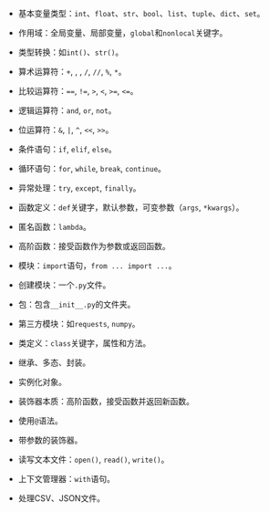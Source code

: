 - 基本变量类型：`int`、`float`、`str`、`bool`、`list`、`tuple`、`dict`、`set`。
- 作用域：全局变量、局部变量，`global`和`nonlocal`关键字。
- 类型转换：如`int()`、`str()`。

- 算术运算符：`+`, , , `/`, `//`, `%`, `*`。
- 比较运算符：`==`, `!=`, `>`, `<`, `>=`, `<=`。
- 逻辑运算符：`and`, `or`, `not`。
- 位运算符：`&`, `|`, `^`, `<<`, `>>`。
- 条件语句：`if`, `elif`, `else`。
- 循环语句：`for`, `while`, `break`, `continue`。
- 异常处理：`try`, `except`, `finally`。
- 函数定义：`def`关键字，默认参数，可变参数（`args`, `*kwargs`）。
- 匿名函数：`lambda`。
- 高阶函数：接受函数作为参数或返回函数。
- 模块：`import`语句，`from ... import ...`。
- 创建模块：一个`.py`文件。
- 包：包含`__init__.py`的文件夹。
- 第三方模块：如`requests`, `numpy`。
- 类定义：`class`关键字，属性和方法。
- 继承、多态、封装。
- 实例化对象。
- 装饰器本质：高阶函数，接受函数并返回新函数。
- 使用`@`语法。
- 带参数的装饰器。
- 读写文本文件：`open()`, `read()`, `write()`。
- 上下文管理器：`with`语句。
- 处理CSV、JSON文件。